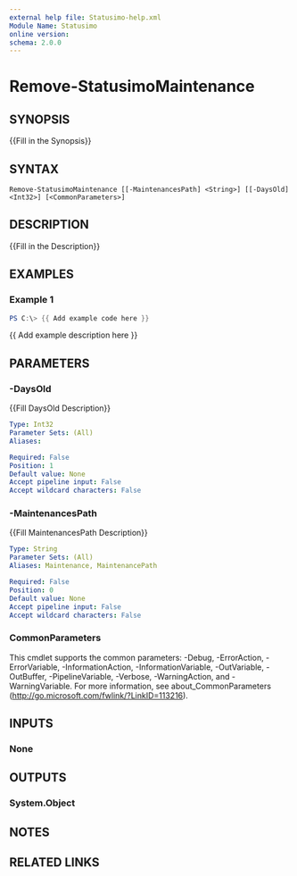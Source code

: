 ```yaml
---
external help file: Statusimo-help.xml
Module Name: Statusimo
online version:
schema: 2.0.0
---
```


# Remove-StatusimoMaintenance

## SYNOPSIS
{{Fill in the Synopsis}}

## SYNTAX

```
Remove-StatusimoMaintenance [[-MaintenancesPath] <String>] [[-DaysOld] <Int32>] [<CommonParameters>]
```

## DESCRIPTION
{{Fill in the Description}}

## EXAMPLES

### Example 1
```powershell
PS C:\> {{ Add example code here }}
```

{{ Add example description here }}

## PARAMETERS

### -DaysOld
{{Fill DaysOld Description}}

```yaml
Type: Int32
Parameter Sets: (All)
Aliases:

Required: False
Position: 1
Default value: None
Accept pipeline input: False
Accept wildcard characters: False
```

### -MaintenancesPath
{{Fill MaintenancesPath Description}}

```yaml
Type: String
Parameter Sets: (All)
Aliases: Maintenance, MaintenancePath

Required: False
Position: 0
Default value: None
Accept pipeline input: False
Accept wildcard characters: False
```

### CommonParameters
This cmdlet supports the common parameters: -Debug, -ErrorAction, -ErrorVariable, -InformationAction, -InformationVariable, -OutVariable, -OutBuffer, -PipelineVariable, -Verbose, -WarningAction, and -WarningVariable.
For more information, see about_CommonParameters (http://go.microsoft.com/fwlink/?LinkID=113216).

## INPUTS

### None

## OUTPUTS

### System.Object
## NOTES

## RELATED LINKS
